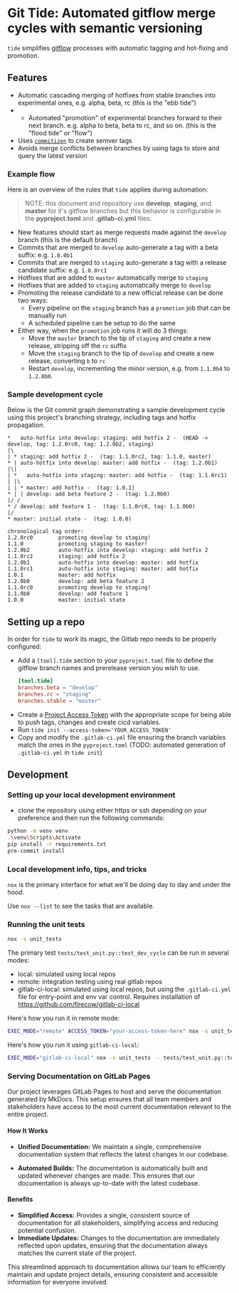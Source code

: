 
# Git Tide: Automated gitflow merge cycles with semantic versioning

`tide` simplifies [gitflow](https://www.atlassian.com/git/tutorials/comparing-workflows/gitflow-workflow) processes with automatic tagging and hot-fixing and promotion.

## Features

- Automatic cascading merging of hotfixes from stable branches into experimental ones, e.g. alpha, beta, rc (this is the "ebb tide")
- - Automated "promotion" of experimental branches forward to their next branch.  e.g. alpha to beta, beta to rc, and so on. (this is the "flood tide" or "flow")
- Uses [`commitizen`](https://github.com/commitizen-tools/commitizen) to create semver tags
- Avoids merge conflicts between branches by using tags to store and query the latest version


### Example flow

Here is an overview of the rules that `tide` applies during automation:

> NOTE: this document and repository use **develop**, **staging**, and **master** for it's gitflow branches 
> but this behavior is configurable in the **pyproject.toml** and **.gitlab-ci.yml** files.

- New features should start as merge requests made against the `develop` branch (this is the default branch)
- Commits that are merged to `develop` auto-generate a tag with a beta suffix: e.g. `1.0.0b1`
- Commits that are merged to `staging` auto-generate a tag with a release candidate suffix: e.g. `1.0.0rc1`
- Hotfixes that are added to `master` automatically merge to `staging`
- Hotfixes that are added to `staging` automatically merge to `develop`
- Promoting the release candidate to a new official release can be done two ways:
  - Every pipeline on the `staging` branch has a `promotion` job that can be manually run
  - A scheduled pipeline can be setup to do the same
- Either way, when the `promotion` job runs it will do 3 things:
  - Move the `master` branch to the tip of `staging` and create a new release, stripping off the `rc` suffix
  - Move the `staging` branch to the tip of `develop` and create a new release, converting `b` to `rc`
  - Restart `develop`, incrementing the minor version, e.g. from `1.1.0b4` to `1.2.0b0`. 

### Sample development cycle

Below is the Git commit graph demonstrating a sample development cycle using this project's branching strategy, 
including tags and hotfix propagation.

```plaintext
*   auto-hotfix into develop: staging: add hotfix 2 -  (HEAD -> develop, tag: 1.2.0rc0, tag: 1.2.0b2, staging)
|\  
| * staging: add hotfix 2 -  (tag: 1.1.0rc2, tag: 1.1.0, master)
* | auto-hotfix into develop: master: add hotfix -  (tag: 1.2.0b1)
|\| 
| *   auto-hotfix into staging: master: add hotfix -  (tag: 1.1.0rc1)
| |\  
| | * master: add hotfix -  (tag: 1.0.1)
* | | develop: add beta feature 2 -  (tag: 1.2.0b0)
|/ /  
* / develop: add feature 1 -  (tag: 1.1.0rc0, tag: 1.1.0b0)
|/  
* master: initial state -  (tag: 1.0.0)

chronological tag order:
1.2.0rc0        promoting develop to staging!
1.1.0           promoting staging to master!
1.2.0b2         auto-hotfix into develop: staging: add hotfix 2
1.1.0rc2        staging: add hotfix 2
1.2.0b1         auto-hotfix into develop: master: add hotfix
1.1.0rc1        auto-hotfix into staging: master: add hotfix
1.0.1           master: add hotfix
1.2.0b0         develop: add beta feature 2
1.1.0rc0        promoting develop to staging!
1.1.0b0         develop: add feature 1
1.0.0           master: initial state
```

## Setting up a repo

In order for `tide` to work its magic, the Gitlab repo needs to be properly configured:

- Add a `[tool].tide` section to your `pyproject.toml` file to define the gitflow branch names and prerelease version you wish to use.
    ```toml
    [tool.tide]
    branches.beta = "develop"
    branches.rc = "staging"
    branches.stable = "master"
    ```
- Create a [Project Access Token](https://docs.gitlab.com/ee/user/project/settings/project_access_tokens.html) with the appropriate scope for being able to push tags, changes and create cicd variables.
- Run `tide init --access-token='YOUR_ACCESS_TOKEN'`
- Copy and modify the `.gitlab-ci.yml` file ensuring the branch variables match the ones in the `pyproject.toml` (TODO: automated generation of `.gitlab-ci.yml` in `tide init`)

## Development

### Setting up your local development environment

- clone the repository using either https or ssh depending on your preference and then run the following commands:
```bash
python -m venv venv
.\venv\Scripts\Activate
pip install -r requirements.txt
pre-commit install
```

### Local development info, tips, and tricks

`nox` is the primary interface for what we'll be doing day to day and under the hood.

Use `nox --list` to see the tasks that are available. 

### Running the unit tests

```bash
nox -s unit_tests
```

The primary test `tests/test_unit.py::test_dev_cycle` can be run in several modes:
- local: simulated using local repos
- remote: integration testing using real gitlab repos
- gitlab-ci-local: simulated using local repos, but using the `.gitlab-ci.yml` file for entry-point and env var control.  Requires installation of https://github.com/firecow/gitlab-ci-local

Here's how you run it in remote mode:
```bash
EXEC_MODE="remote" ACCESS_TOKEN="your-access-token-here" nox -s unit_tests -- tests/test_unit.py::test_dev_cycle -vv -s
```

Here's how you run it using `gitlab-ci-local`:
```bash
EXEC_MODE="gitlab-ci-local" nox -s unit_tests -- tests/test_unit.py::test_dev_cycle -vv -s
```

### Serving Documentation on GitLab Pages

Our project leverages GitLab Pages to host and serve the documentation generated by MkDocs. This setup ensures that all team members and stakeholders have access to the most current documentation relevant to the entire project.

#### How It Works

- **Unified Documentation:** We maintain a single, comprehensive documentation system that reflects the latest changes in our codebase.

- **Automated Builds:** The documentation is automatically built and updated whenever changes are made. This ensures that our documentation is always up-to-date with the latest codebase.

#### Benefits

- **Simplified Access:** Provides a single, consistent source of documentation for all stakeholders, simplifying access and reducing potential confusion.
- **Immediate Updates:** Changes to the documentation are immediately reflected upon updates, ensuring that the documentation always matches the current state of the project.

This streamlined approach to documentation allows our team to efficiently maintain and update project details, ensuring consistent and accessible information for everyone involved.
